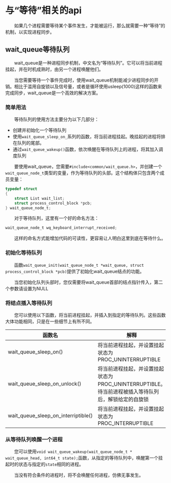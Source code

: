 # 与“等待”相关的api

&emsp;&emsp;如果几个进程需要等待某个事件发生，才能被运行，那么就需要一种“等待”的机制，以实现进程同步。

## wait_queue等待队列

&emsp;&emsp;wait_queue是一种进程同步机制，中文名为“等待队列”。它可以将当前进程挂起，并在时机成熟时，由另一个进程唤醒他们。

&emsp;&emsp;当您需要等待一个事件完成时，使用wait_queue机制能减少进程同步的开销。相比于滥用自旋锁以及信号量，或者是循环使用usleep(1000)这样的函数来完成同步，wait_queue是一个高效的解决方案。

### 简单用法

&emsp;&emsp;等待队列的使用方法主要分为以下几部分：

- 创建并初始化一个等待队列
- 使用`wait_queue_sleep_on_`系列的函数，将当前进程挂起。晚挂起的进程将排在队列的尾部。
- 通过`wait_queue_wakeup()`函数，依次唤醒在等待队列上的进程，将其加入调度队列

&emsp;&emsp;要使用wait_queue，您需要`#include<common/wait_queue.h>`，并创建一个`wait_queue_node_t`类型的变量，作为等待队列的头部。这个结构体只包含两个成员变量：

```c
typedef struct
{
    struct List wait_list;
    struct process_control_block *pcb;
} wait_queue_node_t;
```

&emsp;&emsp;对于等待队列，这里有一个好的命名方法：

```c
wait_queue_node_t wq_keyboard_interrupt_received;
```

&emsp;&emsp;这样的命名方式能增加代码的可读性，更容易让人明白这里到底在等待什么。

### 初始化等待队列

&emsp;&emsp;函数`wait_queue_init(wait_queue_node_t *wait_queue, struct process_control_block *pcb)`提供了初始化wait_queue结点的功能。

&emsp;&emsp;当您初始化队列头部时，您仅需要将wait_queue首部的结点指针传入，第二个参数请设置为NULL



### 将结点插入等待队列

&emsp;&emsp;您可以使用以下函数，将当前进程挂起，并插入到指定的等待队列。这些函数大体功能相同，只是在一些细节上有所不同。

| 函数名                                 | 解释                                                          |
| ----------------------------------- | ----------------------------------------------------------- |
| wait_queue_sleep_on()               | 将当前进程挂起，并设置挂起状态为PROC_UNINTERRUPTIBLE                        |
| wait_queue_sleep_on_unlock()        | 将当前进程挂起，并设置挂起状态为PROC_UNINTERRUPTIBLE。待当前进程被插入等待队列后，解锁给定的自旋锁 |
| wait_queue_sleep_on_interriptible() | 将当前进程挂起，并设置挂起状态为PROC_INTERRUPTIBLE                          |

### 从等待队列唤醒一个进程

&emsp;&emsp;您可以使用`void wait_queue_wakeup(wait_queue_node_t * wait_queue_head, int64_t state);`函数，从指定的等待队列中，唤醒第一个挂起时的状态与指定的`state`相同的进程。

&emsp;&emsp;当没有符合条件的进程时，将不会唤醒任何进程，仿佛无事发生。

